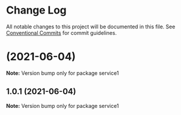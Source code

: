# Change Log

All notable changes to this project will be documented in this file.
See [Conventional Commits](https://conventionalcommits.org) for commit guidelines.

#  (2021-06-04)

**Note:** Version bump only for package service1





## 1.0.1 (2021-06-04)

**Note:** Version bump only for package service1
